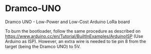 # Dramco-UNO
Dramco UNO - Low-Power and Low-Cost Arduino LoRa board

To burn the bootloader, follow the same procedure as described on https://www.arduino.cc/en/Tutorial/BuiltInExamples/ArduinoISP (Use Arduino as ISP).
However, an extra wire is needed to tie pin 8 from the target (being the Dramco UNO) to 5V.
